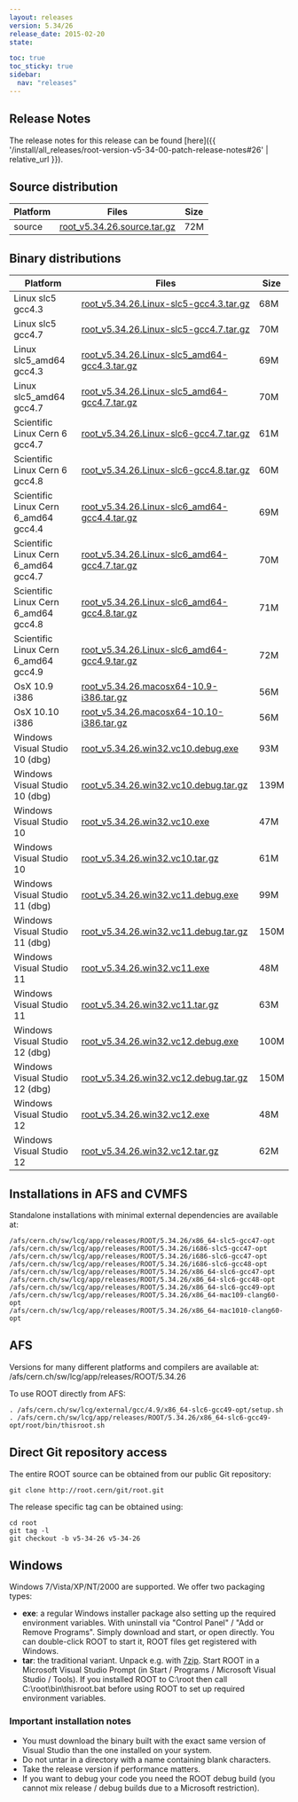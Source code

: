 ```yaml
---
layout: releases
version: 5.34/26
release_date: 2015-02-20
state:

toc: true
toc_sticky: true
sidebar:
  nav: "releases"
---
```



## Release Notes

The release notes for this release can be found [here]({{ '/install/all_releases/root-version-v5-34-00-patch-release-notes#26' | relative_url }}).

## Source distribution

| Platform       | Files | Size |
|-----------|-------|-----|
| source | [root_v5.34.26.source.tar.gz](https://root.cern/download/root_v5.34.26.source.tar.gz) |  72M |


## Binary distributions

| Platform       | Files | Size |
|-----------|-------|-----|
| Linux slc5 gcc4.3 | [root_v5.34.26.Linux-slc5-gcc4.3.tar.gz](https://root.cern/download/root_v5.34.26.Linux-slc5-gcc4.3.tar.gz) |  68M |
| Linux slc5 gcc4.7 | [root_v5.34.26.Linux-slc5-gcc4.7.tar.gz](https://root.cern/download/root_v5.34.26.Linux-slc5-gcc4.7.tar.gz) |  70M |
| Linux slc5_amd64 gcc4.3 | [root_v5.34.26.Linux-slc5_amd64-gcc4.3.tar.gz](https://root.cern/download/root_v5.34.26.Linux-slc5_amd64-gcc4.3.tar.gz) |  69M |
| Linux slc5_amd64 gcc4.7 | [root_v5.34.26.Linux-slc5_amd64-gcc4.7.tar.gz](https://root.cern/download/root_v5.34.26.Linux-slc5_amd64-gcc4.7.tar.gz) |  70M |
| Scientific Linux Cern 6 gcc4.7 | [root_v5.34.26.Linux-slc6-gcc4.7.tar.gz](https://root.cern/download/root_v5.34.26.Linux-slc6-gcc4.7.tar.gz) |  61M |
| Scientific Linux Cern 6 gcc4.8 | [root_v5.34.26.Linux-slc6-gcc4.8.tar.gz](https://root.cern/download/root_v5.34.26.Linux-slc6-gcc4.8.tar.gz) |  60M |
| Scientific Linux Cern 6_amd64 gcc4.4 | [root_v5.34.26.Linux-slc6_amd64-gcc4.4.tar.gz](https://root.cern/download/root_v5.34.26.Linux-slc6_amd64-gcc4.4.tar.gz) |  69M |
| Scientific Linux Cern 6_amd64 gcc4.7 | [root_v5.34.26.Linux-slc6_amd64-gcc4.7.tar.gz](https://root.cern/download/root_v5.34.26.Linux-slc6_amd64-gcc4.7.tar.gz) |  70M |
| Scientific Linux Cern 6_amd64 gcc4.8 | [root_v5.34.26.Linux-slc6_amd64-gcc4.8.tar.gz](https://root.cern/download/root_v5.34.26.Linux-slc6_amd64-gcc4.8.tar.gz) |  71M |
| Scientific Linux Cern 6_amd64 gcc4.9 | [root_v5.34.26.Linux-slc6_amd64-gcc4.9.tar.gz](https://root.cern/download/root_v5.34.26.Linux-slc6_amd64-gcc4.9.tar.gz) |  72M |
| OsX 10.9 i386 | [root_v5.34.26.macosx64-10.9-i386.tar.gz](https://root.cern/download/root_v5.34.26.macosx64-10.9-i386.tar.gz) |  56M |
| OsX 10.10 i386 | [root_v5.34.26.macosx64-10.10-i386.tar.gz](https://root.cern/download/root_v5.34.26.macosx64-10.10-i386.tar.gz) |  56M |
| Windows Visual Studio 10 (dbg) | [root_v5.34.26.win32.vc10.debug.exe](https://root.cern/download/root_v5.34.26.win32.vc10.debug.exe) |  93M |
| Windows Visual Studio 10 (dbg) | [root_v5.34.26.win32.vc10.debug.tar.gz](https://root.cern/download/root_v5.34.26.win32.vc10.debug.tar.gz) | 139M |
| Windows Visual Studio 10 | [root_v5.34.26.win32.vc10.exe](https://root.cern/download/root_v5.34.26.win32.vc10.exe) |  47M |
| Windows Visual Studio 10 | [root_v5.34.26.win32.vc10.tar.gz](https://root.cern/download/root_v5.34.26.win32.vc10.tar.gz) |  61M |
| Windows Visual Studio 11 (dbg) | [root_v5.34.26.win32.vc11.debug.exe](https://root.cern/download/root_v5.34.26.win32.vc11.debug.exe) |  99M |
| Windows Visual Studio 11 (dbg) | [root_v5.34.26.win32.vc11.debug.tar.gz](https://root.cern/download/root_v5.34.26.win32.vc11.debug.tar.gz) | 150M |
| Windows Visual Studio 11 | [root_v5.34.26.win32.vc11.exe](https://root.cern/download/root_v5.34.26.win32.vc11.exe) |  48M |
| Windows Visual Studio 11 | [root_v5.34.26.win32.vc11.tar.gz](https://root.cern/download/root_v5.34.26.win32.vc11.tar.gz) |  63M |
| Windows Visual Studio 12 (dbg) | [root_v5.34.26.win32.vc12.debug.exe](https://root.cern/download/root_v5.34.26.win32.vc12.debug.exe) | 100M |
| Windows Visual Studio 12 (dbg) | [root_v5.34.26.win32.vc12.debug.tar.gz](https://root.cern/download/root_v5.34.26.win32.vc12.debug.tar.gz) | 150M |
| Windows Visual Studio 12 | [root_v5.34.26.win32.vc12.exe](https://root.cern/download/root_v5.34.26.win32.vc12.exe) |  48M |
| Windows Visual Studio 12 | [root_v5.34.26.win32.vc12.tar.gz](https://root.cern/download/root_v5.34.26.win32.vc12.tar.gz) |  62M |



## Installations in AFS and CVMFS
Standalone installations with minimal external dependencies are available at:
~~~
/afs/cern.ch/sw/lcg/app/releases/ROOT/5.34.26/x86_64-slc5-gcc47-opt
/afs/cern.ch/sw/lcg/app/releases/ROOT/5.34.26/i686-slc5-gcc47-opt
/afs/cern.ch/sw/lcg/app/releases/ROOT/5.34.26/i686-slc6-gcc47-opt
/afs/cern.ch/sw/lcg/app/releases/ROOT/5.34.26/i686-slc6-gcc48-opt
/afs/cern.ch/sw/lcg/app/releases/ROOT/5.34.26/x86_64-slc6-gcc47-opt
/afs/cern.ch/sw/lcg/app/releases/ROOT/5.34.26/x86_64-slc6-gcc48-opt
/afs/cern.ch/sw/lcg/app/releases/ROOT/5.34.26/x86_64-slc6-gcc49-opt
/afs/cern.ch/sw/lcg/app/releases/ROOT/5.34.26/x86_64-mac109-clang60-opt
/afs/cern.ch/sw/lcg/app/releases/ROOT/5.34.26/x86_64-mac1010-clang60-opt
~~~

## AFS
Versions for many different platforms and compilers are available at:
/afs/cern.ch/sw/lcg/app/releases/ROOT/5.34.26

To use ROOT directly from AFS:
~~~
. /afs/cern.ch/sw/lcg/external/gcc/4.9/x86_64-slc6-gcc49-opt/setup.sh
. /afs/cern.ch/sw/lcg/app/releases/ROOT/5.34.26/x86_64-slc6-gcc49-opt/root/bin/thisroot.sh
~~~

## Direct Git repository access
The entire ROOT source can be obtained from our public Git repository:

~~~
git clone http://root.cern/git/root.git
~~~
The release specific tag can be obtained using:
~~~
cd root
git tag -l
git checkout -b v5-34-26 v5-34-26
~~~

## Windows
Windows 7/Vista/XP/NT/2000 are supported. We offer two packaging types:

 * **exe**: a regular Windows installer package also setting up the required environment variables. With uninstall via "Control Panel" / "Add or Remove Programs". Simply download and start, or open directly. You can double-click ROOT to start it, ROOT files get registered with Windows.
 * **tar**: the traditional variant. Unpack e.g. with [7zip](https://www.7-zip.org). Start ROOT in a Microsoft Visual Studio Prompt (in Start / Programs / Microsoft Visual Studio / Tools). If you installed ROOT to C:\root then call C:\root\bin\thisroot.bat before using ROOT to set up required environment variables.

### Important installation notes
 * You must download the binary built with the exact same version of Visual Studio than the one installed on your system.
 * Do not untar in a directory with a name containing blank characters.
 * Take the release version if performance matters.
 * If you want to debug your code you need the ROOT debug build (you cannot mix release / debug builds due to a Microsoft restriction).